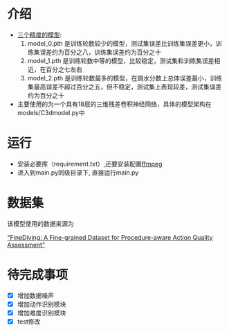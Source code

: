 
# 介绍
- [三个精度的模型]():
  1. model_0.pth 是训练轮数较少的模型，测试集误差比训练集误差更小，训练集误差约为百分之八，训练集误差约为百分之十
  2. model_1.pth 是训练轮数中等的模型，比较稳定，测试集和训练集误差相近，在百分之七左右
  3. model_2.pth 是训练轮数最多的模型，在跳水分数上总体误差最小，训练集最高误差不超过百分之五，但不稳定，测试集上表现较差，测试集误差约为百分之十
- 主要使用的为一个具有18层的三维残差卷积神经网络，具体的模型架构在models/C3dmodel.py中
# 运行

- 安装必要库（requirement.txt）,还要安装配置[ffmpeg](https://github.com/FutaAlice/ffmpeg-static-libs/releases)
- 进入到main.py同级目录下, 直接运行main.py



# 数据集
该模型使用的数据来源为

["FineDiving: A Fine-grained Dataset for Procedure-aware Action Quality Assessment"](https://finediving.ivg-research.xyz/)
# 待完成事项

* [X] 增加数据噪声
* [X] 增加动作识别模块
* [X] 增加难度识别模块
* [X] test修改
